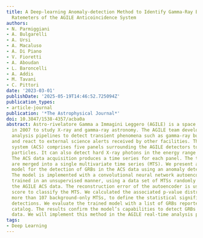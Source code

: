 ```yaml
---
title: A Deep-learning Anomaly-detection Method to Identify Gamma-Ray Bursts in the
  Ratemeters of the AGILE Anticoincidence System
authors:
- N. Parmiggiani
- A. Bulgarelli
- A. Ursi
- A. Macaluso
- A. Di Piano
- V. Fioretti
- A. Aboudan
- L. Baroncelli
- A. Addis
- M. Tavani
- C. Pittori
date: '2023-03-01'
publishDate: '2025-05-19T14:46:52.725094Z'
publication_types:
- article-journal
publication: '*The Astrophysical Journal*'
doi: 10.3847/1538-4357/acba0a
abstract: Astro-rivelatore Gamma a Immagini Leggero (AGILE) is a space mission launched
  in 2007 to study X-ray and gamma-ray astronomy. The AGILE team developed real-time
  analysis pipelines to detect transient phenomena such as gamma-ray bursts (GRBs)
  and react to external science alerts received by other facilities. The AGILE anticoincidence
  system (ACS) comprises five panels surrounding the AGILE detectors to reject background-charged
  particles. It can also detect hard X-ray photons in the energy range 50–200 keV.
  The ACS data acquisition produces a time series for each panel. The time series
  are merged into a single multivariate time series (MTS). We present a new deep-learning
  model for the detection of GRBs in the ACS data using an anomaly detection technique.
  The model is implemented with a convolutional neural network autoencoder architecture
  trained in an unsupervised manner, using a data set of MTSs randomly extracted from
  the AGILE ACS data. The reconstruction error of the autoencoder is used as the anomaly
  score to classify the MTS. We calculated the associated p-value distribution, using
  more than 107 background-only MTSs, to define the statistical significance of the
  detections. We evaluate the trained model with a list of GRBs reported by the GRBWeb
  catalog. The results confirm the model’s capabilities to detect GRBs in the ACS
  data. We will implement this method in the AGILE real-time analysis pipeline.
tags:
- Deep Learning
---
```


